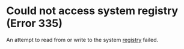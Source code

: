 
# Could not access system registry (Error 335)

An attempt to read from or write to the system [registry](b8bdf64f-5920-1ae9-16d0-b26d09524a30.md) failed.

